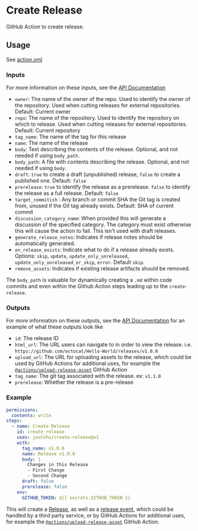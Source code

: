 # Create Release

GitHub Action to create release.

## Usage

See [action.yml](action.yml)

### Inputs

For more information on these inputs, see the [API Documentation](https://developer.github.com/v3/repos/releases/#input)

- `owner`: The name of the owner of the repo. Used to identify the owner of the repository.  Used when cutting releases for external repositories.  Default: Current owner
- `repo`: The name of the repository. Used to identify the repository on which to release.  Used when cutting releases for external repositories. Default: Current repository
- `tag_name`: The name of the tag for this release
- `name`: The name of the release
- `body`: Text describing the contents of the release. Optional, and not needed if using `body_path`.
- `body_path`: A file with contents describing the release. Optional, and not needed if using `body`.
- `draft`: `true` to create a draft (unpublished) release, `false` to create a published one. Default: `false`
- `prerelease`: `true` to identify the release as a prerelease. `false` to identify the release as a full release. Default: `false`
- `target_commitish` : Any branch or commit SHA the Git tag is created from, unused if the Git tag already exists. Default: SHA of current commit
- `discussion_category_name`: When provided this will generate a discussion of the specified category. The category must exist otherwise this will cause the action to fail. This isn't used with draft releases.
- `generate_release_notes`: Indicates if release notes should be automatically generated.
- `on_release_exists`: Indicate what to do if a release already exists. Options: `skip`, `update`, `update_only_unreleased`, `update_only_unreleased_or_skip`, `error`. Default `skip`.
- `remove_assets`: Indicates if existing release artifacts should be removed.

The `body_path` is valuable for dynamically creating a `.md` within code commits and even within the Github Action steps leading up to the `create-release`.

### Outputs

For more information on these outputs, see the [API Documentation](https://developer.github.com/v3/repos/releases/#response-4) for an example of what these outputs look like

- `id`: The release ID
- `html_url`: The URL users can navigate to in order to view the release. i.e. `https://github.com/octocat/Hello-World/releases/v1.0.0`
- `upload_url`: The URL for uploading assets to the release, which could be used by GitHub Actions for additional uses, for example the [`@actions/upload-release-asset`](https://www.github.com/actions/upload-release-asset) GitHub Action
- `tag_name`: The git tag associated with the release. ex: `v1.1.0`
- `prerelease`: Whether the release is a pre-release

### Example

```yaml
permissions:
  contents: write
steps:
  - name: Create Release
    id: create_release
    uses: joutvhu/create-release@v1
    with:
      tag_name: v1.0.0
      name: Release v1.0.0
      body: |
        Changes in this Release
        - First Change
        - Second Change
      draft: false
      prerelease: false
    env:
      GITHUB_TOKEN: ${{ secrets.GITHUB_TOKEN }}
```

This will create a [Release](https://help.github.com/en/articles/creating-releases), as well as a [release event](https://developer.github.com/v3/activity/events/types/#releaseevent), which could be handled by a third party service, or by GitHub Actions for additional uses, for example the [`@actions/upload-release-asset`](https://www.github.com/actions/upload-release-asset) GitHub Action.
